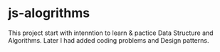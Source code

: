 # js-alogrithms
This project start with intenntion to learn & pactice Data Structure and Algorithms. 
Later I had added coding problems and Design patterns. 
